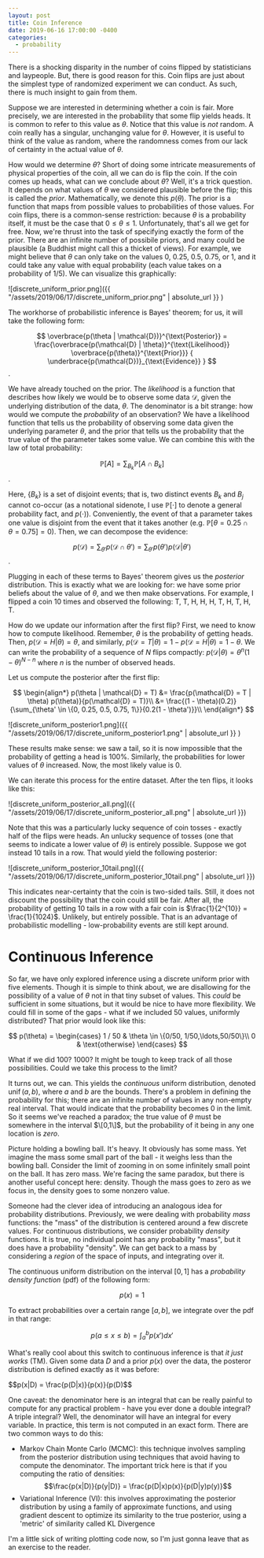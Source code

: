 ```yaml
---
layout: post
title: Coin Inference
date: 2019-06-16 17:00:00 -0400
categories:
  - probability
---
```

There is a shocking disparity in the number of coins flipped by statisticians
and laypeople. But, there is good reason for this. Coin flips are just about
the simplest type of randomized experiment we can conduct. As such, there is 
much insight to gain from them.

Suppose we are interested in determining whether a coin is fair. More precisely,
we are interested in the probability that some flip yields heads. It is common
to refer to this value as $\theta$. Notice that this value is *not* random. A
coin really has a singular, unchanging value for $\theta$. However, it is useful
to think of the value as random, where the randomness comes from our lack of 
certainty in the actual value of $\theta$. 

How would we determine $\theta$? Short of doing some intricate measurements of
physical properties of the coin, all we can do is flip the coin. If the coin
comes up heads, what can we conclude about $\theta$? Well, it's a trick 
question. It depends on what values of $\theta$ we considered plausible before
the flip; this is called the *prior*. Mathematically, we denote this 
$p(\theta)$. The prior is a function that maps from possible values to 
probabilities of those values. For coin flips, there is a common-sense 
restriction: because $\theta$ is a probability itself, it must be the case that
$0 \leq \theta \leq 1$. Unfortunately, that's all we get for free. Now, we're
thrust into the task of specifying exactly the form of the prior. There are an
infinite number of possibile priors, and many could be plausible (a Buddhist
might call this a thicket of views). For example, we might believe that $\theta$
can only take on the values 0, 0.25, 0.5, 0.75, or 1, and it could take any 
value with equal probability (each value takes on a probability of 1/5). 
We can visualize this graphically:

![discrete_uniform_prior.png]({{ "/assets/2019/06/17/discrete_uniform_prior.png" | absolute_url }} )

The workhorse of probabilistic inference is Bayes' theorem; for us, it will take
the following form:

$$ \overbrace{p(\theta | \mathcal{D})}^{\text{Posterior}} = 
\frac{\overbrace{p(\mathcal{D} | \theta)}^{\text{Likelihood}} \overbrace{p(\theta)}^{\text{Prior}}}
{ \underbrace{p(\mathcal{D})}_{\text{Evidence}} } $$.

We have already touched on the prior. The *likelihood* is a function that 
describes how likely we would be to observe some data $\mathcal{D}$, given the
underlying distribution of the data, $\theta$. The denominator is a bit strange:
how would we compute the *probability* of an observation? We have a likelihood
function that tells us the probability of observing some data given the 
underlying parameter $\theta$, and the prior that tells us the probability that
the true value of the parameter takes some value. We can combine this with the 
law of total probability:

$$\mathbb{P}[A] = \sum_{B_k}{\mathbb{P}[A \cap B_k]}$$.

Here, $\{B_k\}$ is a set of disjoint events; that is, two distinct events $B_k$
and $B_j$ cannot co-occur (as a notational sidenote, I use $\mathbb{P}[\cdot]$ 
to denote a general probability fact, and $p(\cdot)$). Conveniently, the event 
of that a parameter takes one value is disjoint from the event that it takes
another (e.g. $\mathbb{P}[\theta = 0.25 \cap \theta = 0.75] = 0$). Then, we can
decompose the evidence:

$$ p(\mathcal{D}) = \sum_{\theta'}{p(\mathcal{D} \cap \theta')} 
= \sum_{\theta'}{p(\theta') p(\mathcal{D} | \theta')}$$.

Plugging in each of these terms to Bayes' theorem gives us the *posterior*
distribution. This is exactly what we are looking for: we have some prior
beliefs about the value of $\theta$, and we then make observations. For example,
I flipped a coin 10 times and observed the following: T, T, H, H, H, T, H, T, H,
T. 

How do we update our information after the first flip? First, we need to know
how to compute likelihood. Remember, $\theta$ is the probability of getting
heads. Then, $p(\mathcal{D}=H | \theta) = \theta$, and similarly,
$p(\mathcal{D}=T | \theta) = 1 - p(\mathcal{D}=H | \theta) = 1 - \theta$. We
can write the probability of a sequence of $N$ flips compactly: 
$p(\mathcal{D} | \theta) = \theta^{n} (1 - \theta)^{N - n}$ where $n$ is the 
number of observed heads.

Let us compute the posterior after the first flip:

$$
\begin{align*}
    p(\theta | \mathcal{D} = T) &= \frac{p(\mathcal{D} = T | \theta) p(\theta)}{p(\mathcal{D} = T)}\\
    &= \frac{(1 - \theta)(0.2)}{\sum_{\theta' \in \{0, 0.25, 0.5, 0.75, 1\}}{0.2(1 - \theta')}}\\
\end{align*}
$$

![discrete_uniform_posterior1.png]({{ "/assets/2019/06/17/discrete_uniform_posterior1.png" | absolute_url }}  )

These results make sense: we saw a tail, so it is now impossible that the 
probability of getting a head is 100%. Similarly, the probabilities for lower
values of $\theta$ increased. Now, the most likely value is 0.

We can iterate this process for the entire dataset. After the ten flips, it 
looks like this:

![discrete_uniform_posterior_all.png]({{ "/assets/2019/06/17/discrete_uniform_posterior_all.png" | absolute_url }})

Note that this was a particularly lucky sequence of coin tosses - exactly half
of the flips were heads. An unlucky sequence of tosses (one that seems to 
indicate a lower value of $\theta$) is entirely possible. Suppose we got instead
10 tails in a row. That would yield the following posterior:

![discrete_uniform_posterior_10tail.png]({{ "/assets/2019/06/17/discrete_uniform_posterior_10tail.png" | absolute_url }})

This indicates near-certainty that the coin is two-sided tails. Still, it does
not discount the possibility that the coin could still be fair. After all, the
probability of getting 10 tails in a row with a fair coin is
$\frac{1}{2^{10}} = \frac{1}{1024}$. Unlikely, but entirely possible. That is 
an advantage of probabilistic modelling - low-probability events are still kept
around. 

# Continuous Inference
So far, we have only explored inference using a discrete uniform prior with five
elements. Though it is simple to think about, we are disallowing for the 
possibility of a value of $\theta$ not in that tiny subset of values. This 
*could* be sufficient in some situations, but it would be nice to have more 
flexibility. We could fill in some of the gaps - what if we included 50
values, uniformly distributed? That prior would look like this:

$$ p(\theta) = \begin{cases}
    1 / 50 & \theta \in \{0/50, 1/50,\ldots,50/50\}\\
    0 & \text{otherwise}
\end{cases} $$

What if we did 100? 1000? It might be tough to keep track of all those
possibilities. Could we take this process to the limit? 

It turns out, we can. This yields the *continuous* uniform distribution, 
denoted $\operatorname{unif}(a, b)$, where $a$ and $b$ are the bounds. There's a problem in defining the probability for this; there are an infinite number of 
values in any non-empty real interval. That would indicate that the probability 
becomes 0 in the limit. So it seems we've reached a paradox; the true value of 
$\theta$ must be somewhere in the interval $\[0,1\]$, but the probability of it 
being in any one location is *zero*.

Picture holding a bowling ball. It's heavy. It obviously has some mass. Yet 
imagine the mass some small part of the ball - it weighs less than the bowling
ball. Consider the limit of zooming in on some infinitely small point on the 
ball. It has zero mass. We're facing the same paradox, but there is another
useful concept here: density. Though the mass goes to zero as we focus in, the
density goes to some nonzero value.

Someone had the clever idea of introducing an analogous idea for probability
distributions. Previously, we were dealing with probability *mass* functions:
the "mass" of the distribution is centered around a few discrete values. For
continuous distributions, we consider probability *density* functions. It is
true, no individual point has any probability "mass", but it does have a 
probability "density". We can get back to a mass by considering a *region* of
the space of inputs, and integrating over it.

The continuous uniform distribution on the interval $[0,1]$ has a _probability 
density function_ (pdf) of the following form:

$$p(x) = 1$$

To extract probabilities over a certain range $[a,b]$, we integrate over the pdf 
in that range:

$$p(a \leq x \leq b) = \int_a^b{p(x')dx'}$$

What's really cool about this switch to continuous inference is that 
_it just works_ (TM). Given some data $D$ and a prior $p(x)$ over the data,
the posteror distribution is defined exactly as it was before:

$$p(x|D) = \frac{p(D|x)}{p(x)}{p(D)$$

One caveat: the denominator here is an integral that can be really painful to 
compute for any practical problem - have you ever done a double integral? A 
triple integral? Well, the denominator will have an integral for every variable.
In practice, this term is not computed in an exact form. There are two common 
ways to do this:
- Markov Chain Monte Carlo (MCMC): this technique involves sampling from the
  posterior distribution using techniques that avoid having to compute the 
  denominator. The important trick here is that if you computing the ratio of
  densities:
  $$\frac{p(x|D)}{p(y|D)} = \frac{p(D|x)p(x)}{p(D|y)p(y)}$$
- Variational Inference (VI): this involves approximating the posterior 
  distribution by using a family of approximate functions, and using 
  gradient descent to optimize its similarity to the true posterior, using a
  'metric' of similarity called KL Divergence

I'm a little sick of writing plotting code now, so I'm just gonna leave that
as an exercise to the reader.
